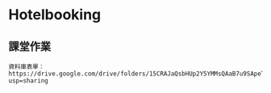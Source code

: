 # Hotelbooking

## 課堂作業

```
資料庫表單：https://drive.google.com/drive/folders/15CRAJaQsbHUp2Y5YMMsQAaB7u9SApeTV?usp=sharing
```

